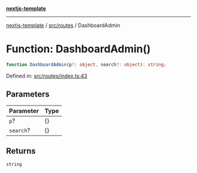 [**nextjs-template**](README.md)

---

[nextjs-template](README.md) / [src/routes](src.routes.md) / DashboardAdmin

# Function: DashboardAdmin()

```ts
function DashboardAdmin(p?: object, search?: object): string;
```

Defined in: [src/routes/index.ts:43](https://github.com/mariolim96/Easy-Check-In/blob/e840a4393cceae48bed5204292fc61d73f9f5dbb/src/routes/index.ts#L43)

## Parameters

| Parameter | Type |
| --------- | ---- |
| `p`?      | \{\} |
| `search`? | \{\} |

## Returns

`string`
